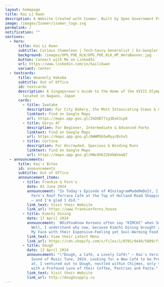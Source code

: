 ```yaml
---
layout: homepage
title: Kai Li Kwan
description: A Website Created with Isomer, Built by Open Government Products
image: /images/Isomer/isomer_logo.svg
permalink: /
notification: ""
sections:
  - hero:
      title: Kai Li Kwan
      subtitle: Curious Chameleon | Tech-Savvy Generalist | Ex-Googler
      background: /images/OPG_POE_KLK/OPG_POE_KLK_HP_HeroBanner.jpg
      button: Connect with Me on LinkedIn
      url: https://www.linkedin.com/in/kailikwan
      variant: center
  - textcards:
      title: Heavenly Hakuba
      subtitle: Out of Office
      id: textcards
      description: A Singaporean's Guide to the Home of the XVIII Olympic Winter Games
        located in Nagano, Japan
      cards:
        - title: Iwatake
          description: For City Bakery, the Most Intoxicating Views & Cosplayers
          linktext: Find on Google Maps
          url: https://maps.app.goo.gl/2kDGBf7zg3Dxk3ip8
        - title: Goryu 47
          description: For Beginner, Intermediate & Advanced Parks
          linktext: Find on Google Maps
          url: https://maps.app.goo.gl/6WWMSb5wMyycBshv5
        - title: Cortina
          description: For Uncrowded, Spacious & Winding Runs
          linktext: Find on Google Maps
          url: https://maps.app.goo.gl/HNx95KZ26XkWzmaQ7
  - announcements:
      title: Kai's Bites
      id: announcements
      subtitle: Out of Office
      announcement_items:
        - title: Frankie & Fern's
          date: 01 June 2024
          announcement: "In Today's Episode of #InstagramMadeMeDoIt, I visited Frankie &
            Fern's Roof Terrace Café at the Top of Holland Road Shopping Centre
            — and I'm glad I did."
          link_text: Visit their Website
          link_url: https://www.frankienferns.house
        - title: Kimchi Dining
          date: 17 April 2024
          announcement: '#DidYouKnow Koreans often say "KIMCHI" when Smiling for Snaps?
            Well, I understand why now, because Kimchi Dining brought a Smile to
            My Face with their Expensive-Feeling yet Soul-Warming Food.'
          link_text: View their Latest Menu
          link_url: https://cdn.shopify.com/s/files/1/0701/9449/5809/files/KDMENU22APRIL24.pdf.pdf?v=1715757627
        - title: Dough
          date: 13 April 2024
          announcement: "\"Dough, a Café, a Lovely Café\" — Kai's Version of the Classic
            Sound of Music Tune, 2024. Looking for a New Café to be Pretentious
            at, I ventured out to Dough, nestled within Chijmes, only to leave
            with a Profound Love of their Coffee, Pastries and Pasta."
          link_text: Visit their Website
          link_url: http://doughsupply.co
---
```

